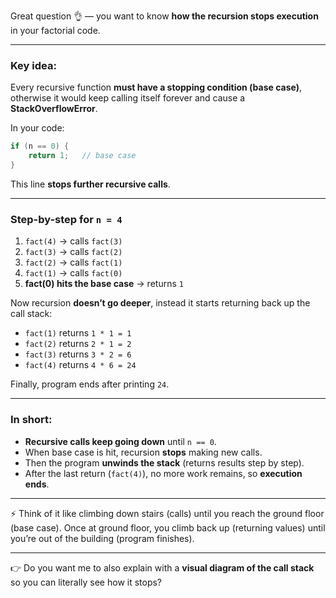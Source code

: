 Great question 👌 — you want to know **how the recursion stops execution** in your factorial code.

---

### Key idea:

Every recursive function **must have a stopping condition (base case)**, otherwise it would keep calling itself forever and cause a **StackOverflowError**.

In your code:

```java
if (n == 0) {
    return 1;   // base case
}
```

This line **stops further recursive calls**.

---

### Step-by-step for `n = 4`

1. `fact(4)` → calls `fact(3)`
2. `fact(3)` → calls `fact(2)`
3. `fact(2)` → calls `fact(1)`
4. `fact(1)` → calls `fact(0)`
5. **fact(0) hits the base case** → returns `1`

Now recursion **doesn’t go deeper**, instead it starts returning back up the call stack:

- `fact(1)` returns `1 * 1 = 1`
- `fact(2)` returns `2 * 1 = 2`
- `fact(3)` returns `3 * 2 = 6`
- `fact(4)` returns `4 * 6 = 24`

Finally, program ends after printing `24`.

---

### In short:

- **Recursive calls keep going down** until `n == 0`.
- When base case is hit, recursion **stops** making new calls.
- Then the program **unwinds the stack** (returns results step by step).
- After the last return (`fact(4)`), no more work remains, so **execution ends**.

---

⚡ Think of it like climbing down stairs (calls) until you reach the ground floor (base case). Once at ground floor, you climb back up (returning values) until you’re out of the building (program finishes).

---

👉 Do you want me to also explain with a **visual diagram of the call stack** so you can literally see how it stops?
